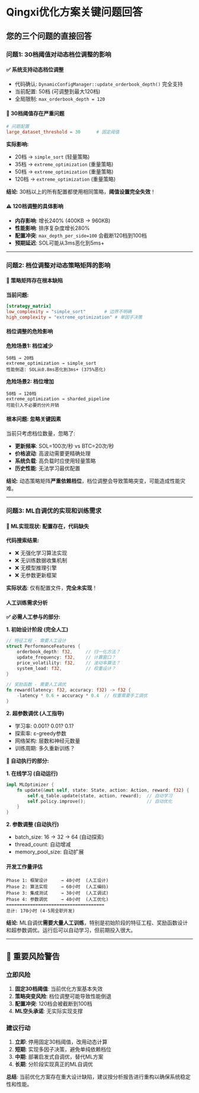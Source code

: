 # Qingxi优化方案关键问题回答

## 您的三个问题的直接回答

### **问题1: 30档阈值对动态档位调整的影响**

#### ✅ **系统支持动态档位调整**
- 代码确认: `DynamicConfigManager::update_orderbook_depth()` 完全支持
- 当前配置: 50档 (可调整到最大120档)
- 全局限制: `max_orderbook_depth = 120`

#### 🚨 **30档阈值存在严重问题**
```toml
# 问题配置
large_dataset_threshold = 30      # 固定阈值
```

**实际影响:**
- 20档 → `simple_sort` (轻量策略)
- 35档 → `extreme_optimization` (重量策略)  
- 50档 → `extreme_optimization` (重量策略)
- 120档 → `extreme_optimization` (重量策略)

**结论**: 30档以上的所有配置都使用相同策略，**阈值设置完全失效**！

#### ⚠️ **120档调整的具体影响**
- **内存影响**: 增长240% (400KB → 960KB)
- **性能影响**: 排序复杂度增长280%
- **配置冲突**: `max_depth_per_side=100` 会截断120档到100档
- **预期延迟**: SOL可能从3ms恶化到5ms+

---

### **问题2: 档位调整对动态策略矩阵的影响**  

#### 🚨 **策略矩阵存在根本缺陷**

**当前问题:**
```toml
[strategy_matrix]
low_complexity = "simple_sort"       # 边界不明确
high_complexity = "extreme_optimization" # 单因子决策
```

#### **档位调整的危险影响**

**危险场景1: 档位减少**
```
50档 → 20档
extreme_optimization → simple_sort  
性能倒退: SOL从0.8ms恶化到3ms+ (375%恶化)
```

**危险场景2: 档位增加**  
```
50档 → 120档
extreme_optimization → sharded_pipeline
可能引入不必要的分片开销
```

#### **根本问题: 忽略关键因素**
当前只考虑档位数量，忽略了:
- **更新频率**: SOL=100次/秒 vs BTC=20次/秒
- **价格波动**: 高波动需要更精确处理
- **系统负载**: 高负载时应使用轻量策略
- **历史性能**: 无法学习最优配置

**结论**: 动态策略矩阵**严重依赖档位**，档位调整会导致策略突变，可能造成性能灾难。

---

### **问题3: ML自调优的实现和训练需求**

#### 🚨 **ML实现现状: 配置存在，代码缺失**

**代码搜索结果:**
- ❌ 无强化学习算法实现
- ❌ 无训练数据收集机制
- ❌ 无模型推理引擎  
- ❌ 无参数更新框架

**实际状态**: 仅有配置文件，**完全未实现**！

#### **人工训练需求分析**

**✅ 必需人工参与的部分:**

**1. 初始设计阶段 (完全人工)**
```rust
// 特征工程 - 需要人工设计
struct PerformanceFeatures {
    orderbook_depth: f32,     // 归一化方法？
    update_frequency: f32,    // 计算窗口？
    price_volatility: f32,    // 波动率算法？
    system_load: f32,         // 权重设计？
}

// 奖励函数 - 需要人工调优
fn reward(latency: f32, accuracy: f32) -> f32 {
    -latency * 0.6 + accuracy * 0.4  // 权重需要手工调优
}
```

**2. 超参数调优 (人工指导)**
- 学习率: 0.001? 0.01? 0.1?
- 探索率: ε-greedy参数
- 网络架构: 层数和神经元数量
- 训练周期: 多久重新训练？

**🔄 自动执行的部分:**

**1. 在线学习 (自动运行)**
```rust
impl MLOptimizer {
    fn update(&mut self, state: State, action: Action, reward: f32) {
        self.q_table.update(state, action, reward);  // 自动学习
        self.policy.improve();                       // 自动优化
    }
}
```

**2. 参数调整 (自动执行)**
- batch_size: 16 → 32 → 64 (自动探索)
- thread_count: 自动增减
- memory_pool_size: 自动扩展

#### **开发工作量评估**
```
Phase 1: 框架设计     → 40小时  (人工设计)
Phase 2: 算法实现     → 60小时  (人工编码)
Phase 3: 集成测试     → 30小时  (人工调试)
Phase 4: 参数调优     → 40小时  (人工优化)
=====================================
总计: 170小时 (4-5周全职开发)
```

**结论**: ML自调优**需要大量人工训练**，特别是初始阶段的特征工程、奖励函数设计和超参数调优。运行后可以自动学习，但前期投入很大。

---

## 🚨 重要风险警告

### **立即风险**
1. **固定30档阈值**: 当前优化方案基本失效
2. **策略突变风险**: 档位调整可能导致性能倒退  
3. **配置冲突**: 120档会被截断到100档
4. **ML空头承诺**: 无实际实现支撑

### **建议行动**
1. **立即**: 停用固定30档阈值，改用动态计算
2. **短期**: 实现多因子决策，避免单纯依赖档位
3. **中期**: 部署启发式自调优，替代ML方案  
4. **长期**: 分阶段实现真正的ML自调优

**总结**: 当前优化方案存在重大设计缺陷，建议按分析报告进行重构以确保系统稳定性和性能。
